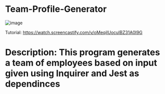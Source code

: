 # Team-Profile-Generator

![image](https://user-images.githubusercontent.com/89590731/185992711-b24e87c1-d60c-4b0c-849e-43ef19f99a37.png)

Tutorial: https://watch.screencastify.com/v/oMeqilUocuIBZ31A0I9G

# Description: This program generates a team of employees based on input given using Inquirer and Jest as dependinces 

